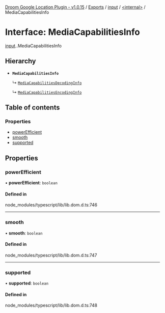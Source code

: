 [Droom Google Location Plugin - v1.0.15](../README.md) / [Exports](../modules.md) / [input](../modules/input.md) / [<internal\>](../modules/input._internal_.md) / MediaCapabilitiesInfo

# Interface: MediaCapabilitiesInfo

[input](../modules/input.md).[<internal>](../modules/input._internal_.md).MediaCapabilitiesInfo

## Hierarchy

- **`MediaCapabilitiesInfo`**

  ↳ [`MediaCapabilitiesDecodingInfo`](input._internal_.MediaCapabilitiesDecodingInfo.md)

  ↳ [`MediaCapabilitiesEncodingInfo`](input._internal_.MediaCapabilitiesEncodingInfo.md)

## Table of contents

### Properties

- [powerEfficient](input._internal_.MediaCapabilitiesInfo.md#powerefficient)
- [smooth](input._internal_.MediaCapabilitiesInfo.md#smooth)
- [supported](input._internal_.MediaCapabilitiesInfo.md#supported)

## Properties

### powerEfficient

• **powerEfficient**: `boolean`

#### Defined in

node_modules/typescript/lib/lib.dom.d.ts:746

___

### smooth

• **smooth**: `boolean`

#### Defined in

node_modules/typescript/lib/lib.dom.d.ts:747

___

### supported

• **supported**: `boolean`

#### Defined in

node_modules/typescript/lib/lib.dom.d.ts:748
